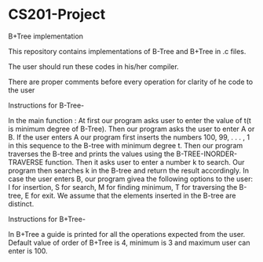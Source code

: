 # CS201-Project
B+Tree implementation

This repository contains implementations of B-Tree and B+Tree in .c files.

The user should run these codes in his/her compiler.

There are proper comments before every operation for clarity of he code to the user

Instructions for B-Tree-

In the main function : At first our
program asks user to enter the value of t(t is minimum degree of B-Tree). Then our program 
asks the user to enter A or B. If the user enters A our program first
inserts the numbers 100, 99, . . . , 1 in this sequence to the B-tree with minimum
degree t. Then our program traverses the B-tree and prints the values
using the B-TREE-INORDER-TRAVERSE function. Then it asks user to enter
a number k to search. Our program then searches k in the B-tree and return
the result accordingly.
In case the user enters B, our program givea the following options to
the user: I for insertion, S for search, M for finding minimum, T for traversing
the B-tree, E for exit. We assume that the elements inserted in the B-tree are
distinct.

Instructions for B+Tree-

In B+Tree a guide is printed for all the operations expected from the user. Default value of order of B+Tree is 4, minimum is 3 and maximum user can enter is 100.
